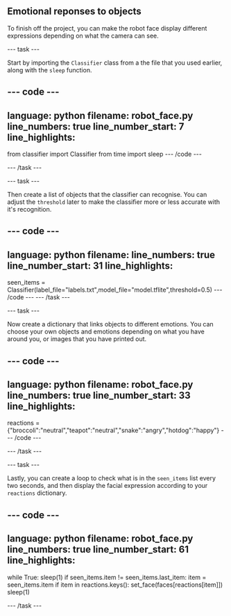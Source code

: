 ## Emotional reponses to objects

To finish off the project, you can make the robot face display different expressions depending on what the camera can see.

--- task ---

Start by importing the `Classifier` class from a the file that you used earlier, along with the `sleep` function.

--- code ---
---
language: python
filename: robot_face.py
line_numbers: true
line_number_start: 7
line_highlights: 
---
from classifier import Classifier
from time import sleep
--- /code ---

--- /task ---

--- task ---

Then create a list of objects that the classifier can recognise. You can adjust the `threshold` later to make the classifier more or less accurate with it's recognition.

--- code ---
---
language: python
filename: 
line_numbers: true
line_number_start: 31
line_highlights: 
---

seen_items = Classifier(label_file="labels.txt",model_file="model.tflite",threshold=0.5)
--- /code ---
--- /task ---

--- task ---

Now create a dictionary that links objects to different emotions. You can choose your own objects and emotions depending on what you have around you, or images that you have printed out.

--- code ---
---
language: python
filename: robot_face.py
line_numbers: true
line_number_start: 33
line_highlights: 
---

reactions = {"broccoli":"neutral","teapot":"neutral","snake":"angry","hotdog":"happy"}
--- /code ---

--- /task ---

--- task ---

Lastly, you can create a loop to check what is in the `seen_items` list every two seconds, and then display the facial expression according to your `reactions` dictionary.

--- code ---
---
language: python
filename: robot_face.py
line_numbers: true
line_number_start: 61
line_highlights: 
---
while True:
    sleep(1)
    if seen_items.item != seen_items.last_item:
        item = seen_items.item
        if item in reactions.keys():
            set_face(faces[reactions[item]])
    sleep(1)

--- /task ---

